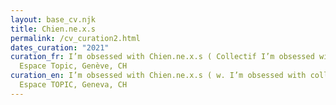```yaml
---
layout: base_cv.njk
title: Chien.ne.x.s
permalink: /cv_curation2.html
dates_curation: "2021"
curation_fr: I’m obsessed with Chien.ne.x.s ( Collectif I’m obsessed with ),
  Espace Topic, Genève, CH
curation_en: I’m obsessed with Chien.ne.x.s ( w. I’m obsessed with collective ),
  Espace TOPIC, Geneva, CH
---
```

